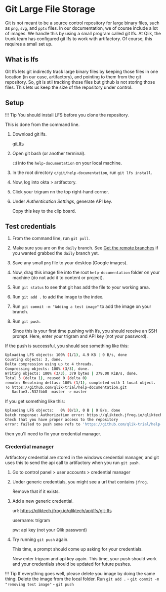 # Git Large File Storage

Git is not meant to be a source control repository for large binary files, such as `png`, `svg`, and `pptx` files. In our documentation, we of course include a lot of images. We handle this by using a small program called git lfs. At Qlik, the trunk team has configured git lfs to work with artifactory. Of course, this requires a small set up.

## What is lfs

Git lfs lets git indirectly track large binary files by keeping those files in one location (in our case, artifactory), and pointing to them from the git repository. So, git is stil tracking those files but github is not storing those files. This lets us keep the size of the repository under control.

## Setup

!!! Tip
    You should install LFS before you clone the repository.

This is done from the command line.

1. Download git lfs.

    [git lfs](https://git-lfs.github.com/)

1. Open git bash (or another terminal).

    `cd` into the `help-documentation` on your local machine.

1. In the root directory `c/git/help-documentation`, run `git lfs install`.

1. Now, log into okta > artifactory.

1. Click your trigram nn the top right-hand corner.

1. Under *Authentication Settings*, generate API key.

    Copy this key to the clip board.

## Test credentials

1. From the command line, run `git pull`.

1. Make sure you are on the `daily` branch. See [Get the remote branches](remote.md) if you wanted grabbed the `daily` branch yet.

1. Save any small `png` file to your desktop (Google images).

1. Now, drag this image file into the root `help-documentation` folder on your machine (do not add it to content or project).

1. Run `git status` to see that git has add the file to your working area.

1. Run `git add .` to add the image to the index.

1. Run `git commit -m "Adding a test image"` to add the image on your branch.

1. Run `git push`.

    Since this is your first time pushing with lfs, you should receive an SSH prompt. Here, enter your trigram and API key (not your password).

If the push is successful, you should see something like this:

```bash
Uploading LFS objects: 100% (1/1), 4.9 KB | 0 B/s, done
Counting objects: 3, done.
Delta compression using up to 4 threads.
Compressing objects: 100% (3/3), done.
Writing objects: 100% (3/3), 379 bytes | 379.00 KiB/s, done.
Total 3 (delta 1), reused 0 (delta 0)
remote: Resolving deltas: 100% (1/1), completed with 1 local object.
To https://github.com/qlik-trial/help-documentation.git
   8acfae3..532fbb8  master -> master
```

If you get something like this:

```bash
Uploading LFS objects:   0% (0/1), 0 B | 0 B/s, done
batch response: Authorization error: https://qliktech.jfrog.io/qliktech/api/lfs/git-lfs/objects/batch
Check that you have proper access to the repository
error: failed to push some refs to 'https://github.com/qlik-trial/help-documentation.git'
```

then you'll need to fix your credential manager.

### Credential manager

Artifactory credential are stored in the windows credential manager, and git uses this to send the api call to artifactory when you run `git push`.

1. Go to control panel > user accounts > credential manager

1. Under generic credentials, you might see a url that contains `jfrog`.

    Remove that if it exists.

1. Add a new generic credential.

    url: https://qliktech.jfrog.io/qliktech/api/lfs/git-lfs

    username: trigram

    pw: api key (not your Qlik password)

1. Try running `git push` again.

    This time, a prompt should come up asking for your credentials.

    Now enter trigram and api key again. This time, your push should work and your credentials should be updated for future pushes.

!!! Tip
    If everything goes well, please delete you image by doing the same thing.
    Delete the image from the local folder.
    Run `git add .` - `git commit -m "removing test image"` - `git push`
